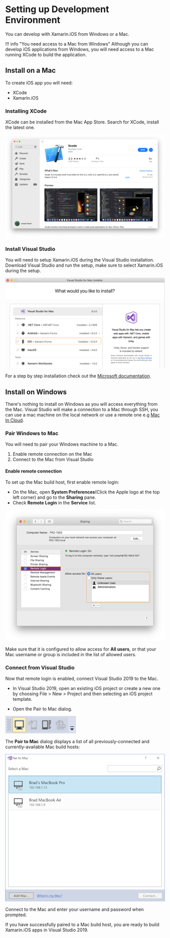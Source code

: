 # Setting up Development Environment

You can develop with Xamarin.iOS from Windows or a Mac.

!!! info "You need access to a Mac from Windows"
    Although you can develop iOS applications from Windows, you will need access to a Mac running XCode to build the application.

## Install on a Mac

To create iOS app you will need:

- XCode
- Xamarin.iOS

### Installing XCode

XCode can be installed from the Mac App Store. Search for XCode, install the latest one.

![App Store XCode][1]

### Install Visual Studio

You will need to setup Xamarin.iOS during the Visual Studio installation. Download Visual Studio and run the setup, make sure to select Xamarin.iOS during the setup.

![Xamarin.iOS Installation][2]

For a step by step installation check out the [Microsoft documentation][3].

## Install on Windows

There's nothing to install on Windows as you will access everything from the Mac. Visual Studio will make a connection to a Mac through SSH, you can use a mac machine on the local network or use a remote one e.g [Mac In Cloud][4].

### Pair Windows to Mac

You will need to pair your Windows machine to a Mac.

1. Enable remote connection on the Mac
2. Connect to the Mac from Visual Studio

#### Enable remote connection

To set up the Mac build host, first enable remote login:

- On the Mac, open **System Preferences**(Click the Apple logo at the top left corner) and go to the **Sharing** pane.
- Check **Remote Login** in the **Service** list.

![Remote Login][5]

Make sure that it is configured to allow access for **All users**, or that your Mac username or group is included in the list of allowed users.

### Connect from Visual Studio

Now that remote login is enabled, connect Visual Studio 2019 to the Mac.

- In Visual Studio 2019, open an existing iOS project or create a new one by choosing File > New > Project and then selecting an iOS project template.

- Open the Pair to Mac dialog.

![Pair Mac][6]

The **Pair to Mac** dialog displays a list of all previously-connected and currently-available Mac build hosts:

![Pair to Mac][7]

Connect to the Mac and enter your username and password when prompted.


If you have successfully paired to a Mac build host, you are ready to build Xamarin.iOS apps in Visual Studio 2019. 


[1]: images/app-store-xcode.png
[2]: images/xamarin-ios-install.png
[3]: https://docs.microsoft.com/en-gb/visualstudio/mac/installation?view=vsmac-2019
[4]: https://www.macincloud.com/
[5]: images/mac-remote-login.png
[6]: images/mkdocs.png
[7]: images/pairtomac.png
[6]: images/auth.png